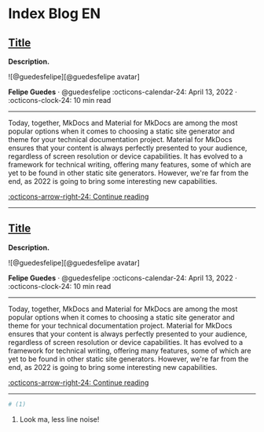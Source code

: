 # Index Blog EN

## [Title]

__Description.__

<aside class="mdx-author" markdown>
![@guedesfelipe][@guedesfelipe avatar]

<span>__Felipe Guedes__ · @guedesfelipe</span>
<span>
:octicons-calendar-24: April 13, 2022 ·
:octicons-clock-24: 10 min read
</span>
</aside>

  [@guedesfelipe avatar]: https://avatars.githubusercontent.com/u/25853920

---

Today, together, MkDocs and Material for MkDocs are among the most popular
options when it comes to choosing a static site generator and theme for your
technical documentation project. Material for MkDocs ensures that your
content is always perfectly presented to your audience, regardless of screen
resolution or device capabilities. It has evolved to a framework for technical
writing, offering many features, some of which are yet to be found in other
static site generators. However, we're far from the end, as 2022 is going to
bring some interesting new capabilities.

  [:octicons-arrow-right-24: Continue reading][Title]

  [Title]: python/api.md

---

## [Title]

__Description.__

<aside class="mdx-author" markdown>
![@guedesfelipe][@guedesfelipe avatar]

<span>__Felipe Guedes__ · @guedesfelipe</span>
<span>
:octicons-calendar-24: April 13, 2022 ·
:octicons-clock-24: 10 min read
</span>
</aside>

  [@guedesfelipe avatar]: https://avatars.githubusercontent.com/u/25853920

---

Today, together, MkDocs and Material for MkDocs are among the most popular
options when it comes to choosing a static site generator and theme for your
technical documentation project. Material for MkDocs ensures that your
content is always perfectly presented to your audience, regardless of screen
resolution or device capabilities. It has evolved to a framework for technical
writing, offering many features, some of which are yet to be found in other
static site generators. However, we're far from the end, as 2022 is going to
bring some interesting new capabilities.

  [:octicons-arrow-right-24: Continue reading][Title]

  [Title]: python/api.md

---

``` python
# (1)
```

1.  Look ma, less line noise!
